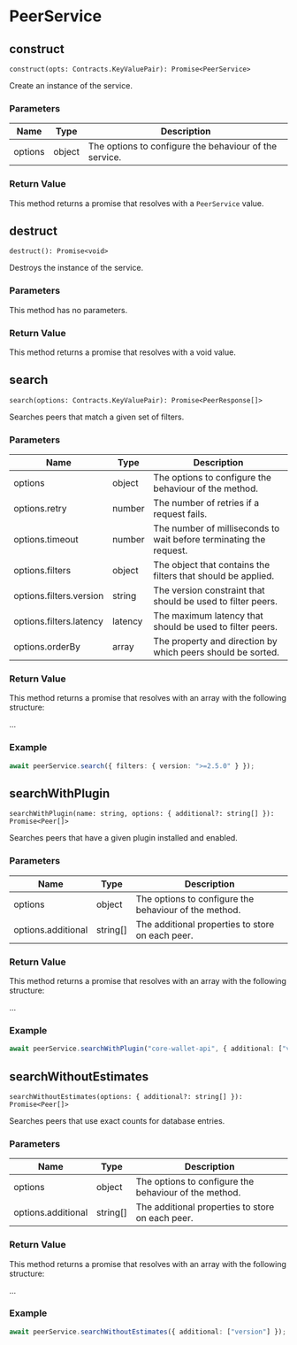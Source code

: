 # PeerService

## construct

`construct(opts: Contracts.KeyValuePair): Promise<PeerService>`

Create an instance of the service.

### Parameters

| Name    | Type   | Description                                            |
| ------- | ------ | ------------------------------------------------------ |
| options | object | The options to configure the behaviour of the service. |

### Return Value

This method returns a promise that resolves with a `PeerService` value.

## destruct

`destruct(): Promise<void>`

Destroys the instance of the service.

### Parameters

This method has no parameters.

### Return Value

This method returns a promise that resolves with a void value.

## search

`search(options: Contracts.KeyValuePair): Promise<PeerResponse[]>`

Searches peers that match a given set of filters.

### Parameters

| Name                    | Type    | Description                                                        |
| ----------------------- | ------- | ------------------------------------------------------------------ |
| options                 | object  | The options to configure the behaviour of the method.              |
| options.retry           | number  | The number of retries if a request fails.                          |
| options.timeout         | number  | The number of milliseconds to wait before terminating the request. |
| options.filters         | object  | The object that contains the filters that should be applied.       |
| options.filters.version | string  | The version constraint that should be used to filter peers.        |
| options.filters.latency | latency | The maximum latency that should be used to filter peers.           |
| options.orderBy         | array   | The property and direction by which peers should be sorted.        |

### Return Value

This method returns a promise that resolves with an array with the following structure:

...

### Example

```ts
await peerService.search({ filters: { version: ">=2.5.0" } });
```

## searchWithPlugin

`searchWithPlugin(name: string, options: { additional?: string[] }): Promise<Peer[]>`

Searches peers that have a given plugin installed and enabled.

### Parameters

| Name               | Type     | Description                                           |
| ------------------ | -------- | ----------------------------------------------------- |
| options            | object   | The options to configure the behaviour of the method. |
| options.additional | string[] | The additional properties to store on each peer.      |

### Return Value

This method returns a promise that resolves with an array with the following structure:

...

### Example

```ts
await peerService.searchWithPlugin("core-wallet-api", { additional: ["version"] });
```

## searchWithoutEstimates

`searchWithoutEstimates(options: { additional?: string[] }): Promise<Peer[]>`

Searches peers that use exact counts for database entries.

### Parameters

| Name               | Type     | Description                                           |
| ------------------ | -------- | ----------------------------------------------------- |
| options            | object   | The options to configure the behaviour of the method. |
| options.additional | string[] | The additional properties to store on each peer.      |

### Return Value

This method returns a promise that resolves with an array with the following structure:

...

### Example

```ts
await peerService.searchWithoutEstimates({ additional: ["version"] });
```
